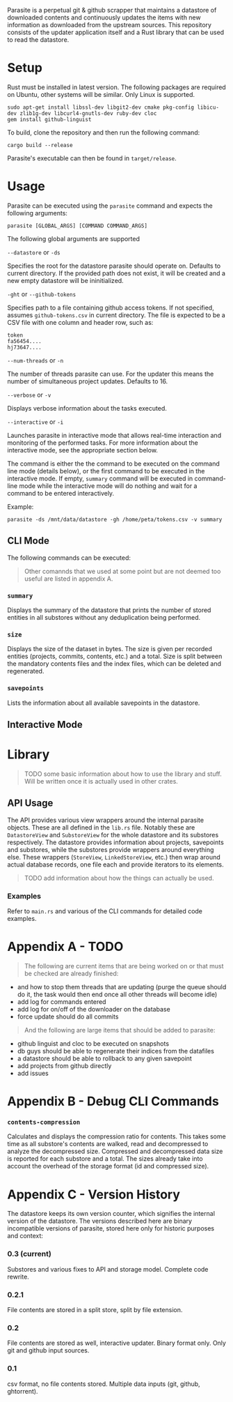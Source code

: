 Parasite is a perpetual git & github scrapper that maintains a datastore of downloaded contents and continuously updates the items with new information as downloaded from the upstream sources. This repository consists of the updater application itself and a Rust library that can be used to read the datastore.  

# Setup

Rust must be installed in latest version. The following packages are required on Ubuntu, other systems will be similar. Only Linux is supported. 

    sudo apt-get install libssl-dev libgit2-dev cmake pkg-config libicu-dev zlib1g-dev libcurl4-gnutls-dev ruby-dev cloc
    gem install github-linguist    

To build, clone the repository and then run the following command:

    cargo build --release

Parasite's executable can then be found in `target/release`.

# Usage

Parasite can be executed using the `parasite` command and expects the following arguments:

    parasite [GLOBAL_ARGS] [COMMAND COMMAND_ARGS]

The following global arguments are supported

`--datastore` or `-ds`

Specifies the root for the datastore parasite should operate on. Defaults to current directory. If the provided path does not exist, it will be created and a new empty datastore will be ininitialized. 

`-ght` or `--github-tokens`

Specifies path to a file containing github access tokens. If not specified, assumes `github-tokens.csv` in current directory. The file is expected to be a CSV file with one column and header row, such as:

    token
    fa56454....
    hj73647....

`--num-threads` or `-n`

The number of threads parasite can use. For the updater this means the number of simultaneous project updates. Defaults to 16.

`--verbose` or `-v`

Displays verbose information about the tasks executed. 

`--interactive` or `-i`

Launches parasite in interactive mode that allows real-time interaction and monitoring of the performed tasks. For more information about the interactive mode, see the appropriate section below. 

The command is either the the command to be executed on the command line mode (details below), or the first command to be executed in the interactive mode. If empty, `summary` command will be executed in command-line mode while the interactive mode will do nothing and wait for a command to be entered interactively. 

Example:

    parasite -ds /mnt/data/datastore -gh /home/peta/tokens.csv -v summary

## CLI Mode

The following commands can be executed:

> Other comannds that we used at some point but are not deemed too useful are listed in appendix A. 

### `summary`

Displays the summary of the datastore that prints the number of stored entities in all substores without any deduplication being performed. 

### `size`

Displays the size of the dataset in bytes. The size is given per recorded entities (projects, commits, contents, etc.) and a total. Size is split between the mandatory contents files and the index files, which can be deleted and regenerated. 

### `savepoints`

Lists the information about all available savepoints in the datastore.

## Interactive Mode


# Library

> TODO some basic information about how to use the library and stuff. Will be written once it is actually used in other crates.

## API Usage

The API provides various view wrappers around the internal parasite objects. These are all defined in the `lib.rs` file. Notably these are `DatastoreView` and `SubstoreView` for the whole datastore and its substores respectively. The datastore provides information about projects, savepoints and substores, while the substores provide wrappers around everything else. These wrappers (`StoreView`, `LinkedStoreView`, etc.) then wrap around actual database records, one file each and provide iterators to its elements. 

> TODO add information about how the things can actually be used. 



### Examples

Refer to `main.rs` and various of the CLI commands for detailed code examples. 

# Appendix A - TODO

> The following are current items that are being worked on or that must be checked are already finished:

- and how to stop them threads that are updating (purge the queue should do it, the task would then end once all other threads will become idle)
- add log for commands entered
- add log for on/off of the downloader on the database
- force update should do all commits

> And the following are large items that should be added to parasite:

- github linguist and cloc to be executed on snapshots
- db guys should be able to regenerate their indices from the datafiles
- a datastore should be able to rollback to any given savepoint
- add projects from github directly
- add issues


# Appendix B - Debug CLI Commands

### `contents-compression`

Calculates and displays the compression ratio for contents. This takes some time as all substore's contents are walked, read and decompressed to analyze the decompressed size. Compressed and decompressed data size is reported for each substore and a total. The sizes already take into account the overhead of the storage format (id and compressed size). 

# Appendix C - Version History

The datastore keeps its own version counter, which signifies the internal version of the datastore. The versions described here are binary incompatible versions of parasite, stored here only for historic purposes and context:

### 0.3 (current)

Substores and various fixes to API and storage model. Complete code rewrite. 

### 0.2.1

File contents are stored in a split store, split by file extension.

### 0.2 

File contents are stored as well, interactive updater. Binary format only. Only git and github input sources.

### 0.1

csv format, no file contents stored. Multiple data inputs (git, github, ghtorrent).
